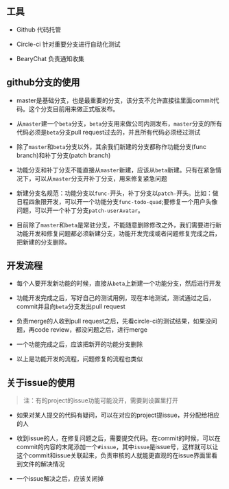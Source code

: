 工具
-----

* Github 代码托管

* Circle-ci 针对重要分支进行自动化测试

* BearyChat 负责通知收集

github分支的使用
-----

* master是基础分支，也是最重要的分支，该分支不允许直接往里面commit代码。这个分支目前用来做正式版发布。

* 从`master`建一个`beta`分支，`beta`分支用来做公司内测发布，`master`分支的所有代码必须是`beta`分支pull request过去的，并且所有代码必须经过测试

* 除了`master`和`beta`分支以外，其余我们新建的分支都称作功能分支(func branch)和补丁分支(patch branch)

* 功能分支和补丁分支不能直接从`master`新建，应该从`beta`新建。只有在紧急情况下，可以从`master`分支开补丁分支，用来修复紧急问题

* 新建分支名规范：功能分支以`func-`开头，补丁分支以`patch-`开头。比如：做日程四象限开发，可以开一个功能分支`func-todo-quad`;要修复一个用户头像问题，可以开一个补丁分支`patch-userAvatar`。

* 目前除了`master`和`beta`是常驻分支，不能随意删除修改之外，我们需要进行新功能开发和修复问题都必须新建分支，功能开发完成或者问题修复完成之后，把新建的分支删除。

开发流程
-----

* 每个人要开发新功能的时候，直接从`beta`上新建一个功能分支，然后进行开发

* 功能开发完成之后，写好自己的测试用例，现在本地测试，测试通过之后，commit并且向`beta`分支发出pull request

* 负责merge的人收到pull request之后，先看circle-ci的测试结果，如果没问题，再code review，都没问题之后，进行merge

* 一个功能完成之后，应该把新开的功能分支删除

* 以上是功能开发的流程，问题修复的流程也类似

关于issue的使用
-----

> 注：有的project的issue功能可能没开，需要到设置里打开

* 如果对某人提交的代码有疑问，可以在对应的project提issue，并分配给相应的人

* 收到issue的人，在修复问题之后，需要提交代码。在commit的时候，可以在commit的内容的末尾添加一个`#issue`，其中`issue`是issue号，这样就可以让这个commit和issue关联起来，负责审核的人就能更直观的在issue界面里看到文件的解决情况

* 一个issue解决之后，应该关闭掉